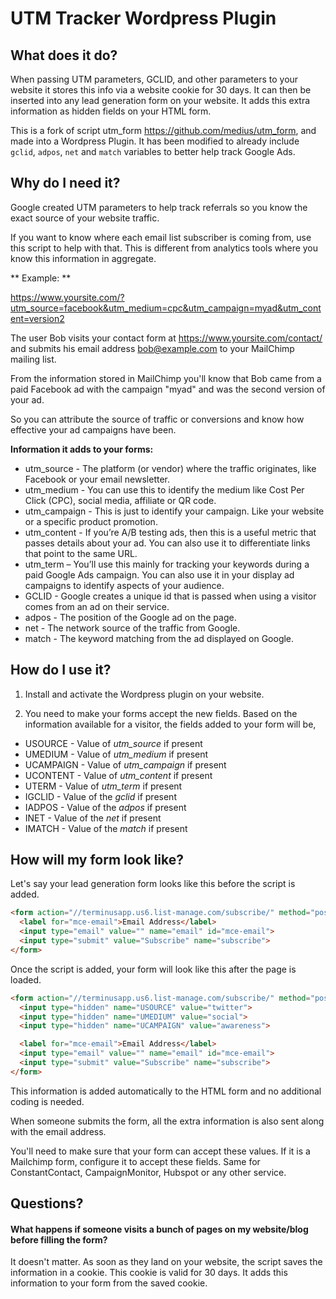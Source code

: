 # UTM Tracker Wordpress Plugin

## What does it do?
When passing UTM parameters, GCLID, and other parameters to your website it stores this info via a website cookie for 30 days. It can then be inserted into any lead generation form on your website. It adds this extra information as hidden fields on your HTML form.

This is a fork of script utm_form https://github.com/medius/utm_form, and made into a Wordpress Plugin. It has been modified to already include `gclid`, `adpos`, `net` and `match` variables to better help track Google Ads.

## Why do I need it?
Google created UTM parameters to help track referrals so you know the exact source of your website traffic.

If you want to know where each email list subscriber is coming from, use this script to help with that. This
is different from analytics tools where you know this information in aggregate.

** Example: **

https://www.yoursite.com/?utm_source=facebook&utm_medium=cpc&utm_campaign=myad&utm_content=version2

The user Bob visits your contact form at https://www.yoursite.com/contact/ and submits his email address bob@example.com to your MailChimp mailing list.

From the information stored in MailChimp you'll know that Bob came from a paid Facebook ad with the campaign "myad" and was the second version of your ad.

So you can attribute the source of traffic or conversions and know how effective your ad campaigns have been.

**Information it adds to your forms:**
* utm_source - The platform (or vendor) where the traffic originates, like Facebook or your email newsletter.
* utm_medium - You can use this to identify the medium like Cost Per Click (CPC), social media, affiliate or QR code.
* utm_campaign - This is just to identify your campaign. Like your website or a specific product promotion.
* utm_content - If you’re A/B testing ads, then this is a useful metric that passes details about your ad. You can also use it to differentiate links that point to the same URL.
* utm_term – You’ll use this mainly for tracking your keywords during a paid Google Ads campaign. You can also use it in your display ad campaigns to identify aspects of your audience.
* GCLID - Google creates a unique id that is passed when using a visitor comes from an ad on their service.
* adpos - The position of the Google ad on the page.
* net - The network source of the traffic from Google.
* match - The keyword matching from the ad displayed on Google.

## How do I use it?

1. Install and activate the Wordpress plugin on your website.

2. You need to make your forms accept the new fields. Based on the information available for a visitor, the fields added
  to your form will be,

  * USOURCE - Value of *utm_source* if present
  * UMEDIUM - Value of *utm_medium* if present
  * UCAMPAIGN - Value of *utm_campaign* if present
  * UCONTENT - Value of *utm_content* if present
  * UTERM - Value of *utm_term* if present
  * IGCLID - Value of the *gclid* if present
  * IADPOS - Value of the *adpos* if present
  * INET - Value of the *net* if present
  * IMATCH - Value of the *match* if present
  
## How will my form look like?

Let's say your lead generation form looks like this before the script is added.
```html
<form action="//terminusapp.us6.list-manage.com/subscribe/" method="post">
  <label for="mce-email">Email Address</label>
  <input type="email" value="" name="email" id="mce-email">
  <input type="submit" value="Subscribe" name="subscribe">
</form>
```

Once the script is added, your form will look like this after the page is loaded.

```html
<form action="//terminusapp.us6.list-manage.com/subscribe/" method="post">
  <input type="hidden" name="USOURCE" value="twitter">
  <input type="hidden" name="UMEDIUM" value="social">
  <input type="hidden" name="UCAMPAIGN" value="awareness">

  <label for="mce-email">Email Address</label>
  <input type="email" value="" name="email" id="mce-email">
  <input type="submit" value="Subscribe" name="subscribe">
</form>
```

This information is added automatically to the HTML form and no additional coding is needed.

When someone submits the form, all the extra information is also sent along with the email address.

You'll need to make sure that your form can accept these values. If it is a Mailchimp form, configure it to
accept these fields. Same for ConstantContact, CampaignMonitor, Hubspot or any other service.

## Questions?
#### What happens if someone visits a bunch of pages on my website/blog before filling the form?
It doesn't matter. As soon as they land on your website, the script saves the information in a cookie. This
cookie is valid for 30 days. It adds this information to your form from the saved cookie.
